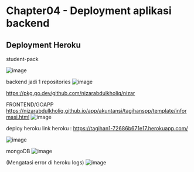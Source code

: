 # Chapter04 - Deployment aplikasi backend

## Deployment Heroku

student-pack

![image](https://github.com/bukped/ws/assets/110887121/1862f169-1646-4b61-a6b0-be5066da851c)

backend jadi 1 repositories
![image](https://github.com/bukped/ws/assets/110887121/95bccb82-069c-4a11-9c42-e1955ee9b2ab)

https://pkg.go.dev/github.com/nizarabdulkholiq/nizar

FRONTEND/GOAPP
https://nizarabdulkholiq.github.io/app/akuntansi/tagihanspp/template/informasi.html
![image](https://github.com/bukped/ws/assets/110887121/38d46ee3-97e7-4722-aa5a-a32036d8e892)

deploy heroku
link heroku : https://tagihan1-72686b671e17.herokuapp.com/

![image](https://github.com/bukped/ws/assets/110887121/8adebe80-e6ec-4fff-af3d-66dee7ef52cb)

mongoDB
![image](https://github.com/bukped/ws/assets/110887121/90588996-85f0-4373-a859-53938a1f1ace)

(Mengatasi error di heroku logs)
![image](https://github.com/bukped/ws/assets/110887121/2783408b-fb53-4a11-88b7-b2b90a12ecf1)
